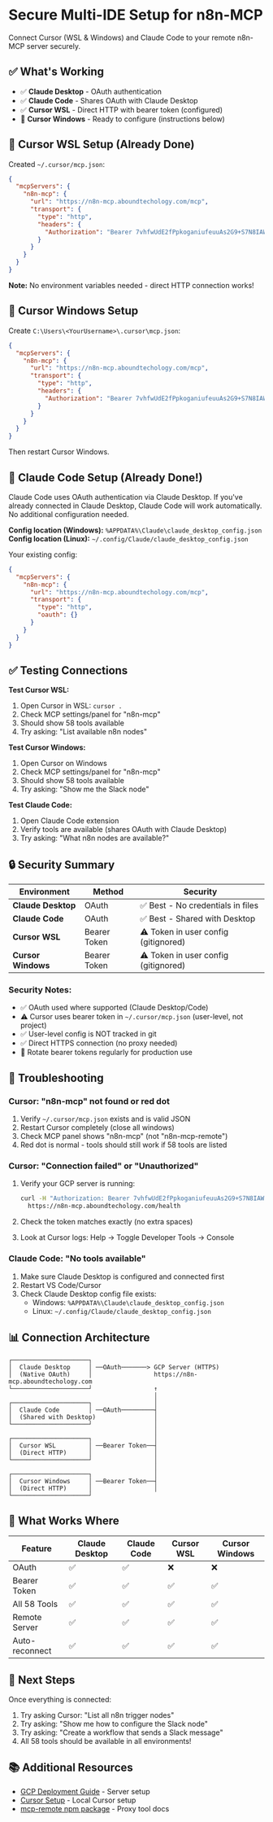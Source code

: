 # Secure Multi-IDE Setup for n8n-MCP

Connect Cursor (WSL & Windows) and Claude Code to your remote n8n-MCP server securely.

## ✅ What's Working

- ✅ **Claude Desktop** - OAuth authentication
- ✅ **Claude Code** - Shares OAuth with Claude Desktop
- ✅ **Cursor WSL** - Direct HTTP with bearer token (configured)
- 📝 **Cursor Windows** - Ready to configure (instructions below)

## 🔧 Cursor WSL Setup (Already Done)

Created `~/.cursor/mcp.json`:

```json
{
  "mcpServers": {
    "n8n-mcp": {
      "url": "https://n8n-mcp.aboundtechology.com/mcp",
      "transport": {
        "type": "http",
        "headers": {
          "Authorization": "Bearer 7vhfwUdE2fPpkoganiufeuuAs2G9+S7N8IAW78Jxtl8="
        }
      }
    }
  }
}
```

**Note:** No environment variables needed - direct HTTP connection works!

## 🔧 Cursor Windows Setup

Create `C:\Users\<YourUsername>\.cursor\mcp.json`:

```json
{
  "mcpServers": {
    "n8n-mcp": {
      "url": "https://n8n-mcp.aboundtechology.com/mcp",
      "transport": {
        "type": "http",
        "headers": {
          "Authorization": "Bearer 7vhfwUdE2fPpkoganiufeuuAs2G9+S7N8IAW78Jxtl8="
        }
      }
    }
  }
}
```

Then restart Cursor Windows.

## 🔧 Claude Code Setup (Already Done!)

Claude Code uses OAuth authentication via Claude Desktop. If you've already connected in Claude Desktop, Claude Code will work automatically. No additional configuration needed.

**Config location (Windows):** `%APPDATA%\Claude\claude_desktop_config.json`
**Config location (Linux):** `~/.config/Claude/claude_desktop_config.json`

Your existing config:
```json
{
  "mcpServers": {
    "n8n-mcp": {
      "url": "https://n8n-mcp.aboundtechology.com/mcp",
      "transport": {
        "type": "http",
        "oauth": {}
      }
    }
  }
}
```

## ✅ Testing Connections

**Test Cursor WSL:**
1. Open Cursor in WSL: `cursor .`
2. Check MCP settings/panel for "n8n-mcp"
3. Should show 58 tools available
4. Try asking: "List available n8n nodes"

**Test Cursor Windows:**
1. Open Cursor on Windows
2. Check MCP settings/panel for "n8n-mcp"
3. Should show 58 tools available
4. Try asking: "Show me the Slack node"

**Test Claude Code:**
1. Open Claude Code extension
2. Verify tools are available (shares OAuth with Claude Desktop)
3. Try asking: "What n8n nodes are available?"

## 🔒 Security Summary

| Environment | Method | Security |
|-------------|--------|----------|
| **Claude Desktop** | OAuth | ✅ Best - No credentials in files |
| **Claude Code** | OAuth | ✅ Best - Shared with Desktop |
| **Cursor WSL** | Bearer Token | ⚠️ Token in user config (gitignored) |
| **Cursor Windows** | Bearer Token | ⚠️ Token in user config (gitignored) |

### Security Notes:
- ✅ OAuth used where supported (Claude Desktop/Code)
- ⚠️ Cursor uses bearer token in `~/.cursor/mcp.json` (user-level, not project)
- ✅ User-level config is NOT tracked in git
- ✅ Direct HTTPS connection (no proxy needed)
- 🔄 Rotate bearer tokens regularly for production use

## 🔧 Troubleshooting

### Cursor: "n8n-mcp" not found or red dot

1. Verify `~/.cursor/mcp.json` exists and is valid JSON
2. Restart Cursor completely (close all windows)
3. Check MCP panel shows "n8n-mcp" (not "n8n-mcp-remote")
4. Red dot is normal - tools should still work if 58 tools are listed

### Cursor: "Connection failed" or "Unauthorized"

1. Verify your GCP server is running:
   ```bash
   curl -H "Authorization: Bearer 7vhfwUdE2fPpkoganiufeuuAs2G9+S7N8IAW78Jxtl8=" \
     https://n8n-mcp.aboundtechology.com/health
   ```

2. Check the token matches exactly (no extra spaces)

3. Look at Cursor logs: Help → Toggle Developer Tools → Console

### Claude Code: "No tools available"

1. Make sure Claude Desktop is configured and connected first
2. Restart VS Code/Cursor
3. Check Claude Desktop config file exists:
   - Windows: `%APPDATA%\Claude\claude_desktop_config.json`
   - Linux: `~/.config/Claude/claude_desktop_config.json`

## 📊 Connection Architecture

```
┌─────────────────────┐
│  Claude Desktop     │ ──OAuth───────> GCP Server (HTTPS)
│  (Native OAuth)     │                 https://n8n-mcp.aboundtechology.com
└─────────────────────┘                 ↑
                                        │
┌─────────────────────┐                 │
│  Claude Code        │ ──OAuth─────────┤
│  (Shared with Desktop)                │
└─────────────────────┘                 │
                                        │
┌─────────────────────┐                 │
│  Cursor WSL         │ ──Bearer Token──┤
│  (Direct HTTP)      │                 │
└─────────────────────┘                 │
                                        │
┌─────────────────────┐                 │
│  Cursor Windows     │ ──Bearer Token──┤
│  (Direct HTTP)      │                 │
└─────────────────────┘
```

## 🎯 What Works Where

| Feature | Claude Desktop | Claude Code | Cursor WSL | Cursor Windows |
|---------|---------------|-------------|------------|----------------|
| OAuth | ✅ | ✅ | ❌ | ❌ |
| Bearer Token | ✅ | ✅ | ✅ | ✅ |
| All 58 Tools | ✅ | ✅ | ✅ | ✅ |
| Remote Server | ✅ | ✅ | ✅ | ✅ |
| Auto-reconnect | ✅ | ✅ | ✅ | ✅ |

## 🚀 Next Steps

Once everything is connected:
1. Try asking Cursor: "List all n8n trigger nodes"
2. Try asking: "Show me how to configure the Slack node"
3. Try asking: "Create a workflow that sends a Slack message"
4. All 58 tools should be available in all environments!

## 📚 Additional Resources

- [GCP Deployment Guide](./GCP_DEPLOYMENT_GUIDE.md) - Server setup
- [Cursor Setup](./docs/CURSOR_SETUP.md) - Local Cursor setup
- [mcp-remote npm package](https://www.npmjs.com/package/mcp-remote) - Proxy tool docs
